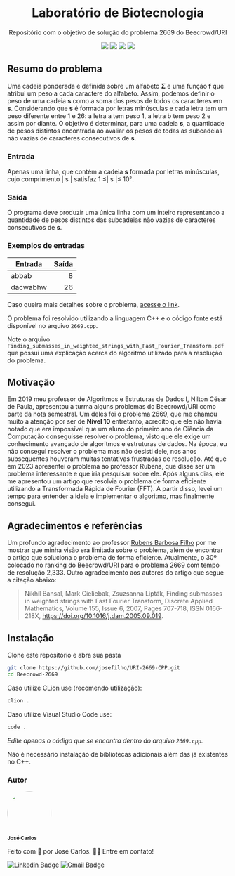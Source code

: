 <h1 align="center">Laboratório de Biotecnologia</h1>

<p align="center">Repositório com o objetivo de solução do problema 2669 do Beecrowd/URI</p>

<div align="center">
  <img src="https://img.shields.io/badge/Status-Solved-%2363cf51?style=for-the-badge" />
  <img src="https://img.shields.io/github/languages/top/josefilho/Beecrowd-2669?color=%237159c1&style=for-the-badge" />
  <img src="https://img.shields.io/github/size/josefilho/Beecrowd-2669/2669.cpp?color=%237159c1&style=for-the-badge" />
  <img src="https://img.shields.io/badge/Made%20By-Jose%20Carlos-%237159c1?style=for-the-badge" />
</div>

## Resumo do problema

Uma cadeia ponderada é definida sobre um alfabeto **Σ** e uma função **f** que atribui um peso a cada caractere do alfabeto. Assim, podemos definir o peso de uma cadeia **s** como a soma dos pesos de todos os caracteres em **s**. Considerando que **s** é formada por letras minúsculas e cada letra tem um peso diferente entre 1 e 26: a letra a tem peso 1, a letra b tem peso 2 e assim por diante.
O objetivo é determinar, para uma cadeia **s**, a quantidade de pesos distintos encontrada ao avaliar os pesos de todas as subcadeias não vazias de caracteres consecutivos de **s**.

### Entrada

Apenas uma linha, que contém a cadeia **s** formada por letras minúsculas, cujo comprimento | s | satisfaz 1 ≤| s |≤ 10⁵.

### Saída

O programa deve produzir uma única linha com um inteiro representando a quantidade de pesos distintos das subcadeias não vazias de caracteres consecutivos de **s**.

### Exemplos de entradas

| Entrada  | Saída |
| -------- | ----: |
| abbab    |     8 |
| dacwabhw |    26 |

Caso queira mais detalhes sobre o problema, [acesse o link](https://judge.beecrowd.com/pt/problems/view/2669).

O problema foi resolvido utilizando a linguagem C++ e o código fonte está disponível no arquivo `2669.cpp`.

Note o arquivo `Finding_submasses_in_weighted_strings_with_Fast_Fourier_Transform.pdf` que possui uma explicação acerca do algoritmo utilizado para a resolução do problema.

## Motivação

Em 2019 meu professor de Algoritmos e Estruturas de Dados I, Nilton César de Paula, apresentou a turma alguns problemas do Beecrowd/URI como parte da nota semestral. Um deles foi o problema 2669, que me chamou muito a atenção por ser de **Nível 10** entretanto, acredito que ele não havia notado que era impossível que um aluno do primeiro ano de Ciência da Computação conseguisse resolver o problema, visto que ele exige um conhecimento avançado de algoritmos e estruturas de dados. Na época, eu não consegui resolver o problema mas não desisti dele, nos anos subsequentes houveram muitas tentativas frustradas de resolução. Até que em 2023 apresentei o problema ao professor Rubens, que disse ser um problema interessante e que iria pesquisar sobre ele. Após alguns dias, ele me apresentou um artigo que resolvia o problema de forma eficiente utilizando a Transformada Rápida de Fourier (FFT). A partir disso, levei um tempo para entender a ideia e implementar o algoritmo, mas finalmente consegui.

## Agradecimentos e referências

Um profundo agradecimento ao professor [Rubens Barbosa Filho](http://lattes.cnpq.br/7880961489665197) por me mostrar que minha visão era limitada sobre o problema, além de encontrar o artigo que soluciona o problema de forma eficiente. Atualmente, o 30º colocado no ranking do Beecrowd/URI para o problema 2669 com tempo de resolução 2,333. Outro agradecimento aos autores do artigo que segue a citação abaixo:
> Nikhil Bansal, Mark Cieliebak, Zsuzsanna Lipták, Finding submasses in weighted strings with Fast Fourier Transform, Discrete Applied Mathematics, Volume 155, Issue 6, 2007, Pages 707-718, ISSN 0166-218X, https://doi.org/10.1016/j.dam.2005.09.019.

## Instalação

Clone este repositório e abra sua pasta

```bash
git clone https://github.com/josefilho/URI-2669-CPP.git
cd Beecrowd-2669
```

Caso utilize CLion use (recomendo utilização):

```bash
clion .
```

Caso utilize Visual Studio Code use:

```bash
code .
```

_Edite apenas o código que se encontra dentro do arquivo `2669.cpp`._

Não é necessário instalação de bibliotecas adicionais além das já existentes no C++.

### Autor

<a href="https://app.rocketseat.com.br/me/jose-carlos">
  <img
    style="border-radius: 50%;"
    src="https://avatars.githubusercontent.com/u/65318203?v=4"
    width="100px;"
    alt=""
  />
  <br />
  <sub>
    <b>  José Carlos</b>
  </sub>
</a>

Feito com 💜 por José Carlos. 👋🏼 Entre em contato!

[![Linkedin Badge](https://img.shields.io/badge/Linkedin-Jose%20Carlos-7159c1?style=for-the-badge&logo=linkedin)](https://www.linkedin.com/in/filhojosecs/)
[![Gmail Badge](https://img.shields.io/badge/Gmail-Jose%20Carlos-7159c1?style=for-the-badge&logo=Gmail&logoColor=white&link=mailto:iamjose.filho@gmail.com)](mailto:iamjose.filho@gmail.com)
